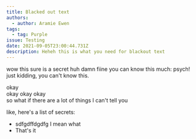 ```yaml
---
title: Blacked out text
authors:
  - author: Aramie Ewen
tags:
  - tag: Purple
issue: Testing
date: 2021-09-05T23:00:44.731Z
description: Heheh this is what you need for blackout text
---
```

<span class="blacked-out"> wow this sure is a secret huh damn </span> fiine you can know this much: <span class="blacked-out"> psych! just kidding, you can't know this.</span>

<span class="blacked-out">okay</span><br />
<span class="blacked-out">okay okay okay</span><br />
<span class="blacked-out">so what if there are a lot of things I can't tell you</span><br />

like, here's a list of secrets:
- <span class="blacked-out">sdfgdffdgdfg</span>
   I mean what
- <span class="blacked-out">That's it</span>